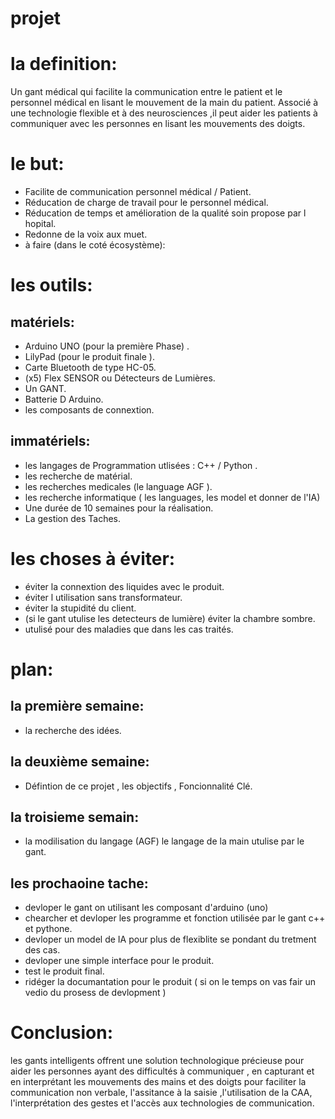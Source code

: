 # projet


# la definition:
Un gant médical qui facilite la communication entre le patient et le personnel médical en lisant le mouvement 
de la main du patient. Associé à une technologie flexible et à des neurosciences ,il peut aider les patients à communiquer 
avec les personnes en lisant les mouvements des doigts.

# le but:
- Facilite de communication personnel médical / Patient.
- Réducation de charge de travail pour le personnel médical.
- Réducation de temps et amélioration de la qualité soin propose par l hopital.
- Redonne de la voix aux muet.
- à faire (dans le coté écosystème):
# les outils:
## matériels:
- Arduino UNO (pour la première Phase) .
- LilyPad (pour le produit finale ).
- Carte Bluetooth de type HC-05.
- (x5) Flex SENSOR ou Détecteurs de Lumières.
- Un GANT.
- Batterie D Arduino.
- les composants de connextion. 
## immatériels:
- les langages de Programmation utlisées : C++ / Python .
- les recherche de matérial.
- les recherches medicales (le language AGF ).
- les recherche informatique ( les languages, les model et donner de l'IA)
- Une durée de 10 semaines pour la réalisation.
- La gestion des Taches.
# les choses à éviter:
- éviter la connextion des liquides avec le produit.
- éviter l utilisation sans transformateur.
- éviter la stupidité du client.
- (si le gant utulise les detecteurs de lumière) éviter la chambre sombre.
- utulisé pour des maladies que dans les cas traités.
# plan:
## la première semaine: 
- la recherche des idées.
## la deuxième semaine:
- Défintion de ce projet , les objectifs , Foncionnalité Clé.
## la troisieme semain:
- la modilisation du langage (AGF) le langage de la main utulise par le gant.
## les prochaoine tache:
- devloper le gant on utilisant les composant d'arduino (uno)
- chearcher et devloper les programme et fonction utilisée par le gant c++ et pythone.
- devloper un model de IA pour plus de flexiblite se pondant du tretment des cas.
- devloper une simple interface pour le produit.
- test le produit final.
- ridéger la documantation pour le produit ( si on le temps on vas fair un vedio du prosess de devlopment )

# Conclusion:
les gants intelligents offrent une solution technologique précieuse  pour aider les 
personnes ayant des difficultés à communiquer , en capturant  et en interprétant 
les mouvements des mains et des doigts pour faciliter la communication non verbale,
l'assitance à la saisie ,l'utilisation de la CAA, l'interprétation des gestes et l'accès aux technologies 
de communication.